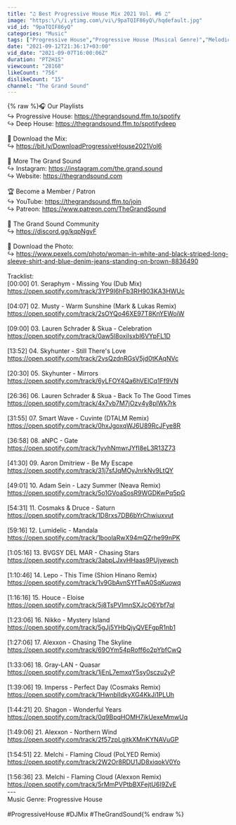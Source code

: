 ```yaml
---
title: "♫ Best Progressive House Mix 2021 Vol. #6 ♫"
image: "https:\/\/i.ytimg.com\/vi\/9paTQIF86yQ\/hqdefault.jpg"
vid_id: "9paTQIF86yQ"
categories: "Music"
tags: ["Progressive House","Progressive House (Musical Genre)","Melodic Progressive House"]
date: "2021-09-12T21:36:17+03:00"
vid_date: "2021-09-07T16:00:06Z"
duration: "PT2H1S"
viewcount: "28168"
likeCount: "756"
dislikeCount: "15"
channel: "The Grand Sound"
---
```

{% raw %}🎧 Our Playlists<br />↪︎ Progressive House: <a rel="nofollow" target="blank" href="https://thegrandsound.ffm.to/spotify">https://thegrandsound.ffm.to/spotify</a><br />↪︎ Deep House: <a rel="nofollow" target="blank" href="https://thegrandsound.ffm.to/spotifydeep">https://thegrandsound.ffm.to/spotifydeep</a><br /><br />📸 Download the Mix:<br />↪︎ <a rel="nofollow" target="blank" href="https://bit.ly/DownloadProgressiveHouse2021Vol6">https://bit.ly/DownloadProgressiveHouse2021Vol6</a><br /><br />🔗 More The Grand Sound<br />↪︎ Instagram: <a rel="nofollow" target="blank" href="https://instagram.com/the.grand.sound">https://instagram.com/the.grand.sound</a><br />↪︎ Website: <a rel="nofollow" target="blank" href="https://thegrandsound.com">https://thegrandsound.com</a><br /><br />🏆 Become a Member / Patron<br />↪︎ YouTube: <a rel="nofollow" target="blank" href="https://thegrandsound.ffm.to/join">https://thegrandsound.ffm.to/join</a><br />↪︎ Patreon: <a rel="nofollow" target="blank" href="https://www.patreon.com/TheGrandSound">https://www.patreon.com/TheGrandSound</a><br /><br />🤝 The Grand Sound Community<br />↪︎ <a rel="nofollow" target="blank" href="https://discord.gg/kqpNgvF">https://discord.gg/kqpNgvF</a><br /><br />📸 Download the Photo:<br />↪︎ <a rel="nofollow" target="blank" href="https://www.pexels.com/photo/woman-in-white-and-black-striped-long-sleeve-shirt-and-blue-denim-jeans-standing-on-brown-8836490">https://www.pexels.com/photo/woman-in-white-and-black-striped-long-sleeve-shirt-and-blue-denim-jeans-standing-on-brown-8836490</a><br /><br />Tracklist:<br />[00:00] 01. Seraphym - Missing You (Dub Mix)<br /><a rel="nofollow" target="blank" href="https://open.spotify.com/track/3YP9I6hFb3RH903KA3HWUc">https://open.spotify.com/track/3YP9I6hFb3RH903KA3HWUc</a><br /><br />[04:07] 02. Musty - Warm Sunshine (Mark &amp; Lukas Remix)<br /><a rel="nofollow" target="blank" href="https://open.spotify.com/track/2sOYQo46XE97T8KnYEWoiW">https://open.spotify.com/track/2sOYQo46XE97T8KnYEWoiW</a><br /><br />[09:00] 03. Lauren Schrader &amp; Skua - Celebration<br /><a rel="nofollow" target="blank" href="https://open.spotify.com/track/0aw5l8oxiIsxbl6VYpFL1D">https://open.spotify.com/track/0aw5l8oxiIsxbl6VYpFL1D</a><br /><br />[13:52] 04. Skyhunter - Still There's Love<br /><a rel="nofollow" target="blank" href="https://open.spotify.com/track/2vsQzdnRGsV5jd0tKAqNVc">https://open.spotify.com/track/2vsQzdnRGsV5jd0tKAqNVc</a><br /><br />[20:30] 05. Skyhunter - Mirrors<br /><a rel="nofollow" target="blank" href="https://open.spotify.com/track/6yLFOY4Qa6hVElCq1Ff9VN">https://open.spotify.com/track/6yLFOY4Qa6hVElCq1Ff9VN</a><br /><br />[26:36] 06. Lauren Schrader &amp; Skua - Back To The Good Times<br /><a rel="nofollow" target="blank" href="https://open.spotify.com/track/4x7vb7M7jOzv4y8plWk7rk">https://open.spotify.com/track/4x7vb7M7jOzv4y8plWk7rk</a><br /><br />[31:55] 07. Smart Wave - Cuvinte (DTALM Remix)<br /><a rel="nofollow" target="blank" href="https://open.spotify.com/track/0hxJgoxqWJ6U89RcJFye8R">https://open.spotify.com/track/0hxJgoxqWJ6U89RcJFye8R</a><br /><br />[36:58] 08. aNPC - Gate<br /><a rel="nofollow" target="blank" href="https://open.spotify.com/track/1yvhNmwrJYfI8eL3R13Z73">https://open.spotify.com/track/1yvhNmwrJYfI8eL3R13Z73</a><br /><br />[41:30] 09. Aaron Dmitriew - Be My Escape<br /><a rel="nofollow" target="blank" href="https://open.spotify.com/track/31j7sfJqMOyJnrkNv9LtQY">https://open.spotify.com/track/31j7sfJqMOyJnrkNv9LtQY</a><br /><br />[49:01] 10. Adam Sein - Lazy Summer (Neava Remix)<br /><a rel="nofollow" target="blank" href="https://open.spotify.com/track/5o1GVoaSosR9WGDKwPq5pG">https://open.spotify.com/track/5o1GVoaSosR9WGDKwPq5pG</a><br /><br />[54:31] 11. Cosmaks &amp; Druce - Saturn<br /><a rel="nofollow" target="blank" href="https://open.spotify.com/track/1D8rxs7DB6bYrChwiuxvut">https://open.spotify.com/track/1D8rxs7DB6bYrChwiuxvut</a><br /><br />[59:16] 12. Lumidelic - Mandala<br /><a rel="nofollow" target="blank" href="https://open.spotify.com/track/1boolaRwX94mQZrhe99nPK">https://open.spotify.com/track/1boolaRwX94mQZrhe99nPK</a><br /><br />[1:05:16] 13. BVGSY DEL MAR - Chasing Stars<br /><a rel="nofollow" target="blank" href="https://open.spotify.com/track/3abpLJxvHHaas9PUjyewch">https://open.spotify.com/track/3abpLJxvHHaas9PUjyewch</a><br /><br />[1:10:46] 14. Lepo - This Time (Shion Hinano Remix)<br /><a rel="nofollow" target="blank" href="https://open.spotify.com/track/1v9GbAvnSYfTwA0SqKuowq">https://open.spotify.com/track/1v9GbAvnSYfTwA0SqKuowq</a><br /><br />[1:16:16] 15. Houce - Eloise<br /><a rel="nofollow" target="blank" href="https://open.spotify.com/track/5j8TsPVImnSXJcO6Ybf7qI">https://open.spotify.com/track/5j8TsPVImnSXJcO6Ybf7qI</a><br /><br />[1:23:06] 16. Nikko - Mystery Island<br /><a rel="nofollow" target="blank" href="https://open.spotify.com/track/5gJj5YHbQjyQVEFgpR1nb1">https://open.spotify.com/track/5gJj5YHbQjyQVEFgpR1nb1</a><br /><br />[1:27:06] 17. Alexxon - Chasing The Skyline<br /><a rel="nofollow" target="blank" href="https://open.spotify.com/track/69OYm54pRoff6o2pYbfCwQ">https://open.spotify.com/track/69OYm54pRoff6o2pYbfCwQ</a><br /><br />[1:33:06] 18. Gray-LAN - Quasar<br /><a rel="nofollow" target="blank" href="https://open.spotify.com/track/1jEnL7emxqY5sy0sczu2yP">https://open.spotify.com/track/1jEnL7emxqY5sy0sczu2yP</a><br /><br />[1:39:06] 19. Imperss - Perfect Day (Cosmaks Remix)<br /><a rel="nofollow" target="blank" href="https://open.spotify.com/track/1HwnblIdkyXG4KkJi1PLUh">https://open.spotify.com/track/1HwnblIdkyXG4KkJi1PLUh</a><br /><br />[1:44:21] 20. Shagon - Wonderful Years<br /><a rel="nofollow" target="blank" href="https://open.spotify.com/track/0q9BpqHOMH7ikUexeMmwUq">https://open.spotify.com/track/0q9BpqHOMH7ikUexeMmwUq</a><br /><br />[1:49:06] 21. Alexxon - Northern Wind<br /><a rel="nofollow" target="blank" href="https://open.spotify.com/track/2f57zpLgjtkXMnKYNAVuGP">https://open.spotify.com/track/2f57zpLgjtkXMnKYNAVuGP</a><br /><br />[1:54:51] 22. Melchi - Flaming Cloud (PoLYED Remix)<br /><a rel="nofollow" target="blank" href="https://open.spotify.com/track/2W2Or8RDU1JD8xiqokV0Yo">https://open.spotify.com/track/2W2Or8RDU1JD8xiqokV0Yo</a><br /><br />[1:56:36] 23. Melchi - Flaming Cloud (Alexxon Remix)<br /><a rel="nofollow" target="blank" href="https://open.spotify.com/track/5rMmPVPtbBXFejtU6I9ZvE">https://open.spotify.com/track/5rMmPVPtbBXFejtU6I9ZvE</a><br />--- <br />Music Genre: Progressive House<br /><br />#ProgressiveHouse #DJMix #TheGrandSound{% endraw %}
